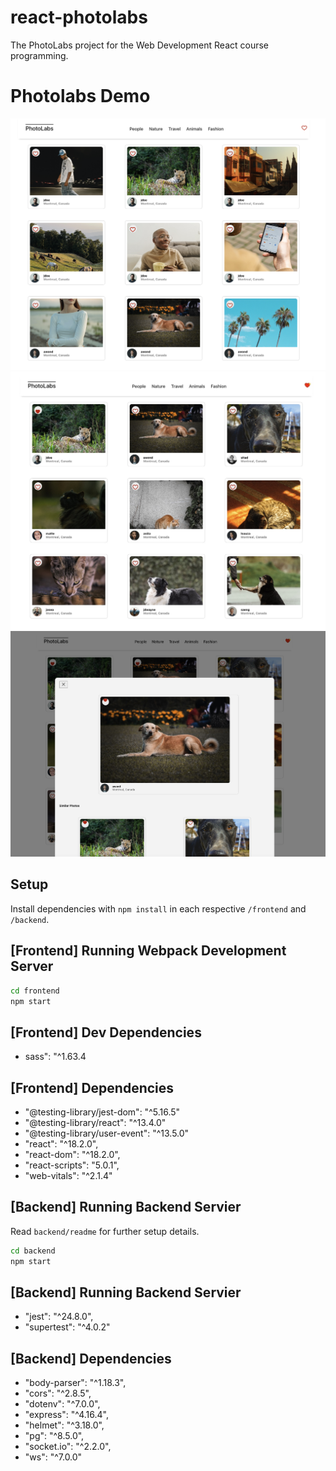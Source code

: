 # react-photolabs
The PhotoLabs project for the Web Development React course programming.

# Photolabs Demo

![Home page layout](https://github.com/segvndo/photolabs-starter/blob/main/docs/homepageLayout.jpeg)
![Liked post](https://github.com/segvndo/photolabs-starter/blob/main/docs/Image%202023-06-19%20at%209.11%20PM.jpg?raw=true)
![Liked post within modal](https://github.com/segvndo/photolabs-starter/blob/main/docs/Image%202023-06-19%20at%209.12%20PM.jpg)

## Setup

Install dependencies with `npm install` in each respective `/frontend` and `/backend`.

## [Frontend] Running Webpack Development Server

```sh
cd frontend
npm start
```

## [Frontend] Dev Dependencies
- sass": "^1.63.4

## [Frontend] Dependencies
- "@testing-library/jest-dom": "^5.16.5"
- "@testing-library/react": "^13.4.0"
- "@testing-library/user-event": "^13.5.0"
- "react": "^18.2.0",
- "react-dom": "^18.2.0",
- "react-scripts": "5.0.1",
- "web-vitals": "^2.1.4"


## [Backend] Running Backend Servier

Read `backend/readme` for further setup details.

```sh
cd backend
npm start
```
## [Backend] Running Backend Servier
- "jest": "^24.8.0",
- "supertest": "^4.0.2"

## [Backend] Dependencies
- "body-parser": "^1.18.3",
- "cors": "^2.8.5",
- "dotenv": "^7.0.0",
- "express": "^4.16.4",
- "helmet": "^3.18.0",
- "pg": "^8.5.0",
- "socket.io": "^2.2.0",
- "ws": "^7.0.0"